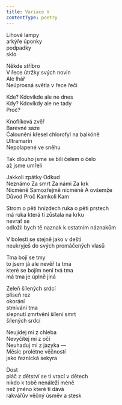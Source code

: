 ```yaml
---
title: Variace V
contentType: poetry
---
```


<section>

Lihové lampy  
arkýře úponky  
podpadky  
sklo

Někde stříbro  
V řece útržky svých novin  
Ale lhář  
Neúprosná světla v řece řeči

Kde? Kdovíkde ale ne dnes  
Kdy? Kdovíkdy ale ne tady  
Proč?

Knoflíková zvěř  
Barevné saze  
Čalounění křesel chlorofyl na balkóně  
Ultramarín  
Nepolapené ve sněhu

Tak dlouho jsme se bili čelem o čelo  
až jsme umřeli

Jakkoli zpátky Odkud  
Neznámo Za smrt Za námi Za krk  
Nicméně Samozřejmě nicméně A ovšemže  
Důvod Proč Kamkoli Kam

Strom o pěti hnízdech ruka o pěti prstech  
má ruka která ti zůstala na krku  
nevrať se  
odložil bych tě naznak k ostatním náznakům

V bolesti se stejně jako v dešti  
neukryješ do svých promáčených vlasů

Tma bojí se tmy  
to jsem já ale nevěř ta tma  
které se bojím není tvá tma  
má tma je úplně jiná

Zeleň šílených srdcí  
plíseň rez  
okorání  
stmívání tma  
slepnutí zmrtvění šílení smrt  
šílených srdcí

Neujídej mi z chleba  
Nevyčítej mi z očí  
Neuhaduj mi z jazyka —  
Měsíc prolétne věčností  
jako řeznická sekyra

Dost  
pláč z dětství se ti vrací v dětech  
nikdo k tobě nenáleží méně  
než jméno které ti dává  
rakvářův věčný úsměv a stesk

</section>
